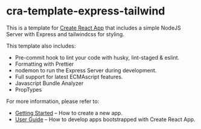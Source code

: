 # cra-template-express-tailwind

This is a template for [Create React App](https://github.com/facebook/create-react-app) that includes a simple NodeJS Server with Express and tailwindcss for styling.

This template also includes:

- Pre-commit hook to lint your code with husky, lint-staged & eslint.
- Formatting with Prettier
- nodemon to run the Express Server during development.
- Full support for latest ECMAscript features.
- Javascript Bundle Analyzer
- PropTypes

For more information, please refer to:

- [Getting Started](https://create-react-app.dev/docs/getting-started) – How to create a new app.
- [User Guide](https://create-react-app.dev) – How to develop apps bootstrapped with Create React App.
